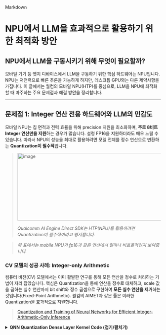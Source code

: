 Markdown

# NPU에서 LLM을 효과적으로 활용하기 위한 최적화 방안

## NPU에서 LLM을 구동시키기 위해 무엇이 필요할까?

모바일 기기 등 엣지 디바이스에서 LLM을 구동하기 위한 핵심 하드웨어는 NPU입니다. NPU는 저전력으로 빠른 추론을 가능하게 하지만, 데스크톱 GPU와는 다른 제약사항을 가집니다. 이 글에서는 퀄컴의 모바일 NPU(HTP)를 중심으로, LLM을 NPU에 최적화할 때 마주하는 주요 문제점과 해결 방안을 정리합니다.

***

## 문제점 1: Integer 연산 전용 하드웨어와 LLM의 민감도

모바일 NPU는 칩 면적과 전력 효율을 위해 precision 지원을 최소화하며, **주로 8비트 Integer 연산만을 지원**하는 경우가 많습니다. 설령 FP16을 지원하더라도 매우 느릴 수 있습니다. 따라서 NPU의 성능을 최대로 활용하려면 모델 전체를 정수 연산으로 변환하는 **Quantization이 필수적**입니다.

> <img width="1023" height="218" alt="image" src="https://github.com/user-attachments/assets/31884f2e-289e-48e8-805e-d2a7e7980b9d" />
>
> *Qualcomm AI Engine Direct SDK는 HTP(NPU)를 활용하려면 Quantization이 필수적이라고 명시합니다.*

> *위 표에서는 mobile NPU가 fp16과 같은 연산에서 얼마나 비효율적인지 보여줍니다.*

### CV 모델의 성공 사례: Integer-only Arithmetic
컴퓨터 비전(CV) 모델에서는 이미 활발한 연구를 통해 모든 연산을 정수로 처리하는 기법이 자리 잡았습니다. 핵심은 Quantization을 통해 연산을 정수로 대체하고, scale 값을 곱하는 실수 연산마저 bit shift와 정수 곱셈으로 구현하여 **모든 실수 연산을 제거**하는 것입니다(Fixed-Point Arithmetic). 퀄컴의 AIMET과 같은 툴은 이러한 Quantization을 효과적으로 지원합니다.

> [Quantization and Training of Neural Networks for Efficient Integer-Arithmetic-Only Inference](https://arxiv.org/abs/1712.05877)

<details>
<summary><b>QNN Quantization Dense Layer Kernel Code (접기/펼치기)</b></summary>

```python
def qdense_compute(
    tensor_a,
    tensor_b,
    zero_a,
    scale_a,
    zero_b,
    scale_b,
    zero_out=None,
    scale_out=None,
    bias=None,
    q_dtype=None,
):
    """Hexagon's implementation of a sliced dense operator in Topi.
    Uses matmul.
    """
    if bias is not None:
        assert len(bias.shape) == 1
    if q_dtype is None:
        q_dtype = tensor_a.dtype

    batch, in_dim = tensor_a.shape
    out_dim, red_dim = tensor_b.shape

    assert int(in_dim) == int(red_dim)

    k = te.reduce_axis((0, in_dim), name="k")
    compute_lambda = lambda n, m: te.sum(
        scale_a
        * (tensor_a[n, k].astype("float32") - zero_a)
        * scale_b
        * (tensor_b[k, m].astype("float32") - zero_b),
        axis=k,
    )
    compute_name = "qmatmul_sliced"

    out = te.compute(
        (batch, out_dim),
        compute_lambda,
        name=compute_name,
        attrs={"layout_free_placeholders": [tensor_b]},
    )

    if bias is not None:
        out = te.compute(
            (batch, out_dim),
            lambda i, j: out[i, j] + bias[j],
            tag=tag.BROADCAST,
            name="bias",
        )

    if scale_out is not None:
        out = te.compute(
            (batch, out_dim),
            lambda *i: (out[i] / scale_out + zero_out).astype(q_dtype),
            name="requantize",
        )

    return out
이 코드를 보면 현재 최신 버전 QNN은 scale 자체는 float 연산을 하는 것으로 보입니다.

</details>

<br>

<img width="427" height="216" alt="image" src="https://github.com/user-attachments/assets/2a83939e-1f44-46b4-b4c4-4bfe010f231c" />

현재 가장 최신의 스냅드래곤 NPU는 float16 연산을 부분적으로 지원하는 것으로 보입니다.

LLM 적용의 어려움
하지만 이 방식을 LLM에 그대로 적용하기는 어렵습니다. LLM은 CV 모델과 다른 특성을 가지기 때문입니다.

CV에 맞춰진 Quantization Schema: LLM의 Activation 값에는 드물게 매우 큰 값(outlier)이 나타나는 경향이 있습니다. 이 때문에 전체 텐서에 단 하나의 스케일 값을 적용하는 Per-Tensor Quantization을 사용하면 대부분의 값이 표현 범위를 제대로 활용하지 못해 정보 손실이 극심해집니다. AIMET의 경우 activation은 per-tensor, weight는 per-channel, per-tensor만 지원해서 많은 SOTA 논문에서 활용하는 per-group quantization, per-token qunatization이 불가능합니다.

특정 연산자의 높은 민감도: Normalization, Softmax, Non-linear function, Attention의 BMM과 같은 특정 연산자들은 Quantization 오차에 매우 민감하여, 정수로 변환 시 모델의 정확도가 크게 하락합니다.

<img width="447" height="127" alt="image" src="https://github.com/user-attachments/assets/d6916c7c-f71f-46d6-812e-b7f24dc88208" />

실제로 다수의 연구에서는 BMM과 같은 민감한 연산자는 NPU에서 처리하지 않고, GPU/CPU를 활용해 FP16 또는 INT16으로 연산하는 Mixed-Precision 전략을 사용합니다.

Python

# mobilequant 코드에서는 FP16 사용
elif isinstance(module, QMatMul):
    if 'qk_bmm' in name and args.use_16bit_softmax_input:
        model._modules[name].output_quantizer.qcfg.bitwidth = 16
    if 'pv_bmm' in name and args.use_16bit_softmax_output:
        model._modules[name].input_quantizer.qcfg.bitwidth = 16
<img width="1361" height="391" alt="image" src="https://github.com/user-attachments/assets/85d6ad3c-0b33-471c-a729-2b8456331005" />

위의 그림은 제가 직접 관련 연구하시는 분께 문의를 드려서 얻은 조언입니다. Older NPU에는 GPU/CPU를 활용해서 성능 저하를 막아야 한다고 하셨습니다. 하지만 최신 NPU는 fp16을 지원을 한다고 이야기 하셨습니다. 어쩌면 아직 Qualcomm AI Direct Engine Docs가 update가 안 된 걸 수도 있을 것 같습니다.

또한 non-linear operator들은 fp16으로 했는데 이는 exponential 특징 때문으로 보입니다. 작은 변화에도 크게 값이 변할 경우에는 linear quantization으로는 크게 오류가 생깁니다. 예를 들어 0, 0.1의 non-linear 함수의 출력이 0, 100이라고 하면 quantization을 해버리면 0, 0이 출력됩니다. 심각한 quantization error가 발생합니다.

따라서 mobilequant 에서는 non-linear operator는 quantization을 안 했습니다. 또한 논문에는 없었지만 코드를 보면 attention도 하지 않았습니다.

위의 표는 실제 여러 논문에서 Attention 연산을 실제로 integer을 통해 하는지 조사한 것입니다.

문제점 2: Static 그래프만 지원하는 NPU
NPU는 추론 성능을 극대화하기 위해 계산 그래프를 미리 컴파일하여 고정된 형태로 사용합니다. 하지만 LLM의 추론 과정, 특히 KV Cache를 사용하는 생성 단계는 동적인 측면이 있습니다.

Prefill 단계에서는 많은 토큰이 들어오고 decode 단계에서는 input token이 한 개인데, 문제는 input의 크기가 다양한 것입니다. MobileQuant 저자는 이 문제를 두 개의 그래프를 생성하는 방식으로 해결했습니다.

문제점 3: ONNX 편집의 어려움
다수의 NPU 제조사들은 오랫동안 표준으로 사용되어 온 ONNX를 핵심 입력 플랫폼으로 지원해왔습니다. 이는 하드웨어 제조사들이 ONNX에 맞춰 드라이버와 컴파일러를 최적화해 온 깊은 레거시를 가지고 있음을 의미합니다.

하지만 ONNX는 PyTorch와 달리 개발자가 그래프를 직접 제어하거나 편집하기 어렵다는 단점이 있습니다. 이 문제를 해결하기 위한 접근법은 다음과 같습니다.

ONNX Runtime Quantization Tool: ONNX 모델을 직접 양자화하는 툴킷을 사용합니다. (AMD에서 활용)

AIMET: ONNX 모델과 양자화 파라미터를 별도의 파일로 분리하여 유연성을 제공합니다. (퀄컴에서 활용)

대안: ExecuTorch (EXIR)
최근에는 PyTorch에서 직접 출시한 **ExecuTorch(EXIR)**가 새로운 대안으로 떠오르고 있습니다. EXIR은 PyTorch 네이티브 포맷이므로 다음과 같은 장점이 있습니다.

PyTorch 모델을 ONNX로 변환할 필요가 없음

하드웨어 특성을 반영한 그래프(Hardware-Aware Graph) 생성이 용이

그래프 편집 및 Fake Quantization 적용이 상대적으로 쉬움

문제점 4: 제한적인 연산자(Operator) 지원
NPU는 모든 종류의 연산자를 하드웨어로 지원하지 않습니다. 이는 모든 엣지 디바이스가 가진 공통적인 문제입니다.

이 문제에 대한 표준적인 해결책은 Fallback입니다. ONNX Runtime, ExecuTorch와 같은 크로스-플랫폼은 NPU가 지원하지 않는 연산자를 만나면, 해당 연산만 CPU에서 수행하도록 자동으로 전환하는 기능을 제공합니다. 이를 통해 모델 전체의 호환성을 보장할 수 있습니다.
